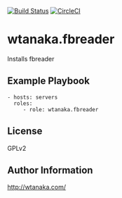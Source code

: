 [![Build Status](https://travis-ci.org/wtanaka/ansible-role-fbreader.svg?branch=master)](https://travis-ci.org/wtanaka/ansible-role-fbreader)
[![CircleCI](https://circleci.com/gh/wtanaka/ansible-role-fbreader.svg?style=svg)](https://circleci.com/gh/wtanaka/ansible-role-fbreader)

wtanaka.fbreader
================

Installs fbreader

Example Playbook
----------------

    - hosts: servers
      roles:
         - role: wtanaka.fbreader

License
-------

GPLv2

Author Information
------------------

http://wtanaka.com/

